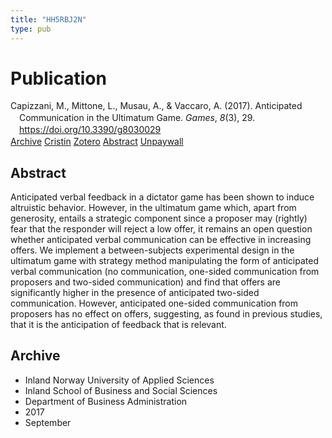 ```yaml
---
title: "HH5RBJ2N"
type: pub
---
```

<h1>Publication</h1>
<article id="csl-bib-container-HH5RBJ2N" class="csl-bib-container">
  <div class="csl-bib-body" style="line-height: 1.35; padding-left: 1em; text-indent:-1em;">
  <div class="csl-entry">Capizzani, M., Mittone, L., Musau, A., &amp; Vaccaro, A. (2017). Anticipated Communication in the Ultimatum Game. <i>Games</i>, <i>8</i>(3), 29. <a href="https://doi.org/10.3390/g8030029">https://doi.org/10.3390/g8030029</a></div>
</div>
  <div class="csl-bib-buttons">
    <a href="#taxonomy-article-HH5RBJ2N" class="csl-bib-button">Archive</a>
    <a href="https://app.cristin.no/results/show.jsf?id=1498181" alt="Cristin URL" class="csl-bib-button">Cristin</a>
    <a href="http://zotero.org/groups/5402882/items/HH5RBJ2N" alt="Zotero URL" class="csl-bib-button">Zotero</a>
    <a href="#abstract-article-HH5RBJ2N" class="csl-bib-button">Abstract</a>
    <a href="https://www.mdpi.com/2073-4336/8/3/29/pdf?version=1500042478" class="csl-bib-button">Unpaywall</a>
  </div>
  <div id="csl-bib-meta-container-HH5RBJ2N"></div>
</article>
<div id="csl-bib-meta-HH5RBJ2N" class="csl-bib-meta">
  <article id="abstract-article-HH5RBJ2N" class="abstract-article">
    <h1>Abstract</h1>
    Anticipated verbal feedback in a dictator game has been shown to induce altruistic behavior. However, in the ultimatum game which, apart from generosity, entails a strategic component since a proposer may (rightly) fear that the responder will reject a low offer, it remains an open question whether anticipated verbal communication can be effective in increasing offers. We implement a between-subjects experimental design in the ultimatum game with strategy method manipulating the form of anticipated verbal communication (no communication, one-sided communication from proposers and two-sided communication) and find that offers are significantly higher in the presence of anticipated two-sided communication. However, anticipated one-sided communication from proposers has no effect on offers, suggesting, as found in previous studies, that it is the anticipation of feedback that is relevant.
  </article>
  <article id="taxonomy-article-HH5RBJ2N" class="taxonomy-article">
    <h1>Archive</h1>
    <ul>
      <li>Inland Norway University of Applied Sciences</li>
      <li>Inland School of Business and Social Sciences</li>
      <li>Department of Business Administration</li>
      <li>2017</li>
      <li>September</li>
    </ul>
  </article>
</div>
